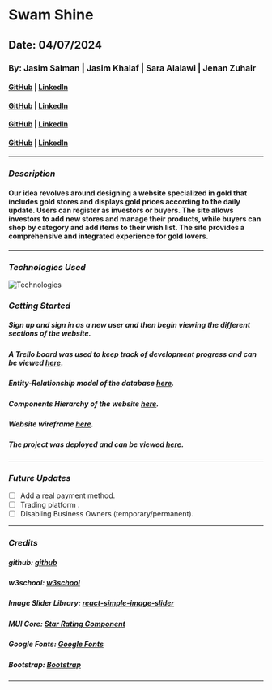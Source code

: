 # Swam Shine

## Date: 04/07/2024

### By: Jasim Salman | Jasim Khalaf | Sara Alalawi | Jenan Zuhair

#### [GitHub](https://github.com/jasimSalman) | [LinkedIn](https://www.linkedin.com/in/jasimsalman1/)

#### [GitHub](https://github.com/Jellooking) | [LinkedIn](https://www.linkedin.com/in/jasimkhalaf/)

#### [GitHub](https://github.com/SarahGoli92) | [LinkedIn](https://www.linkedin.com/in/sarah-alalawi-664840242/)

#### [GitHub](https://github.com/jenanZ56) | [LinkedIn](https://www.linkedin.com/in/jenan-zuhair/)

---

### **_Description_**

#### Our idea revolves around designing a website specialized in gold that includes gold stores and displays gold prices according to the daily update. Users can register as investors or buyers. The site allows investors to add new stores and manage their products, while buyers can shop by category and add items to their wish list. The site provides a comprehensive and integrated experience for gold lovers.

---

### **_Technologies Used_**

![Technologies](https://miro.medium.com/v2/resize:fit:1200/1*FVtCyRdJ6KOr4YswTtwMeA.jpeg)

### **_Getting Started_**

##### Sign up and sign in as a new user and then begin viewing the different sections of the website.

##### A Trello board was used to keep track of development progress and can be viewed [here](https://trello.com/b/K3XXBG2h/swan-shine).

##### Entity-Relationship model of the database [here](https://drive.google.com/file/d/1QhjYj1m2hdAIQLapJE7k8AGh1drl5GJP/view?usp=sharing).

##### Components Hierarchy of the website [here](https://drive.google.com/file/d/1ZAAM00yhLY0L-rhqqAmc3AZT3GdSDAcU/view?usp=sharing).

##### Website wireframe [here]().

##### The project was deployed and can be viewed [here]().

---

### **_Future Updates_**

- [ ] Add a real payment method.
- [ ] Trading platform .
- [ ] Disabling Business Owners (temporary/permanent).

---

### **_Credits_**

##### github: [github](https://github.com/SEI-09-Bahrain/class_wiki?tab=readme-ov-file)

##### w3school: [w3school](https://www.w3schools.com/)

##### Image Slider Library: [react-simple-image-slider](https://www.npmjs.com/package/react-simple-image-slider#style-customize)

##### MUI Core: [Star Rating Component](https://mui.com/material-ui/react-rating/#basic-rating)

##### Google Fonts: [Google Fonts](https://fonts.google.com/selection)

##### Bootstrap: [Bootstrap](https://getbootstrap.com/)

---
